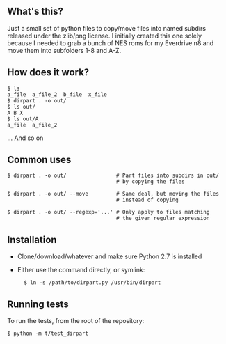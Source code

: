 ## What's this?

Just a small set of python files to copy/move files into named subdirs
released under the zlib/png license. I initially created this one solely
because I needed to grab a bunch of NES roms for my Everdrive n8 and
move them into subfolders 1-8 and A-Z.

## How does it work?

    $ ls
    a_file  a_file_2  b_file  x_file
    $ dirpart . -o out/
    $ ls out/
    A B X
    $ ls out/A
    a_file  a_file_2

... And so on

## Common uses

    $ dirpart . -o out/                # Part files into subdirs in out/
                                       # by copying the files

    $ dirpart . -o out/ --move         # Same deal, but moving the files
                                       # instead of copying

    $ dirpart . -o out/ --regexp='...' # Only apply to files matching
                                       # the given regular expression

## Installation

* Clone/download/whatever and make sure Python 2.7 is installed
* Either use the command directly, or symlink:

        $ ln -s /path/to/dirpart.py /usr/bin/dirpart

## Running tests

To run the tests, from the root of the repository:

    $ python -m t/test_dirpart

